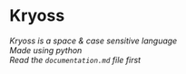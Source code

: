 # Kryoss
*Kryoss is a space & case sensitive language*<br>
*Made using python*<br>
*Read the `documentation.md` file first*
